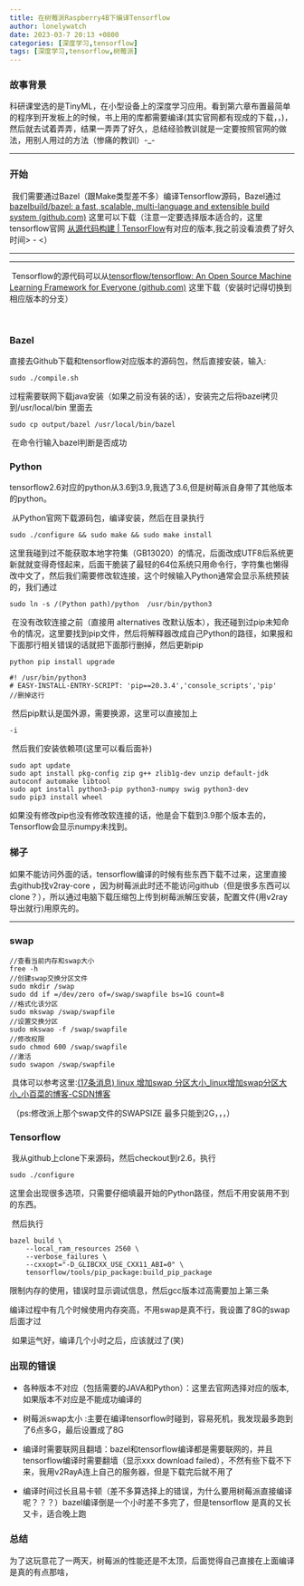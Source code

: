 ```yaml
---
title: 在树莓派Raspberry4B下编译Tensorflow
author: lonelywatch
date: 2023-03-7 20:13 +0800
categories: [深度学习,tensorflow]
tags: [深度学习,tensorflow,树莓派]
---
```


### 故事背景

​			科研课堂选的是TinyML，在小型设备上的深度学习应用。看到第六章布置最简单的程序到开发板上的时候，书上用的库都需要编译(其实官网都有现成的下载，，)，然后就去试着弄弄，结果一弄弄了好久，总结经验教训就是一定要按照官网的做法，用别人用过的方法（惨痛的教训）-_-

---

### 开始

​			我们需要通过Bazel（跟Make类型差不多）编译Tensorflow源码，Bazel通过[bazelbuild/bazel: a fast, scalable, multi-language and extensible build system (github.com)](https://github.com/bazelbuild/bazel) 这里可以下载（注意一定要选择版本适合的，这里tensorflow官网 [从源代码构建  | TensorFlow](https://www.tensorflow.org/install/source?hl=zh-cn)有对应的版本,我之前没看浪费了好久时间> - <）

---

---

​			Tensorflow的源代码可以从[tensorflow/tensorflow: An Open Source Machine Learning Framework for Everyone (github.com)](https://github.com/tensorflow/tensorflow) 这里下载（安装时记得切换到相应版本的分支）

​			

### Bazel

​			直接去Github下载和tensorflow对应版本的源码包，然后直接安装，输入:

```
sudo ./compile.sh
```

​			过程需要联网下载java安装（如果之前没有装的话），安装完之后将bazel拷贝到/usr/local/bin 里面去

```
sudo cp output/bazel /usr/local/bin/bazel

```

​			在命令行输入bazel判断是否成功

### Python

​			tensorflow2.6对应的python从3.6到3.9,我选了3.6,但是树莓派自身带了其他版本的python。

​			从Python官网下载源码包，编译安装，然后在目录执行

```
sudo ./configure && sudo make && sudo make install
```

​			这里我碰到过不能获取本地字符集（GB13020）的情况，后面改成UTF8后系统更新就就变得奇怪起来，后面干脆装了最轻的64位系统只用命令行，字符集也懒得改中文了，然后我们需要修改软连接，这个时候输入Python通常会显示系统预装的，我们通过

```
sudo ln -s /(Python path)/python  /usr/bin/python3
```

​			在没有改软连接之前（直接用 alternatives 改默认版本），我还碰到过pip未知命令的情况，这里要找到pip文件，然后将解释器改成自己Python的路径，如果报和下面那行相关错误的话就把下面那行删掉，然后更新pip

```
python pip install upgrade 
```



```
#! /usr/bin/python3
# EASY-INSTALL-ENTRY-SCRIPT: 'pip==20.3.4','console_scripts','pip'   //删掉这行
```

​			然后pip默认是国外源，需要换源，这里可以直接加上

```
-i  
```

​			然后我们安装依赖项(这里可以看后面补)

```
sudo apt update
sudo apt install pkg-config zip g++ zlib1g-dev unzip default-jdk autoconf automake libtool
sudo apt install python3-pip python3-numpy swig python3-dev
sudo pip3 install wheel
```

​			如果没有修改pip也没有修改软连接的话，他是会下载到3.9那个版本去的，Tensorflow会显示numpy未找到。

### 梯子

​			如果不能访问外面的话，tensorflow编译的时候有些东西下载不过来，这里直接去github找v2ray-core ，因为树莓派此时还不能访问github（但是很多东西可以clone？），所以通过电脑下载压缩包上传到树莓派解压安装，配置文件(用v2ray导出就行)用原先的。

---

### swap

```
//查看当前内存和swap大小
free -h
//创建swap交换分区文件
sudo mkdir /swap
sudo dd if =/dev/zero of=/swap/swapfile bs=1G count=8
//格式化该分区
sudo mkswap /swap/swapfile
//设置交换分区
sudo mkswao -f /swap/swapfile
//修改权限
sudo chmod 600 /swap/swapfile
//激活
sudo swapon /swap/swapfile
```

​		具体可以参考这里:[(17条消息) linux 增加swap 分区大小_linux增加swap分区大小_小百菜的博客-CSDN博客](https://blog.csdn.net/u014644574/article/details/127405490)

​		（ps:修改派上那个swap文件的SWAPSIZE 最多只能到2G，，，）

### Tensorflow

​		我从github上clone下来源码，然后checkout到r2.6，执行

```
sudo ./configure		
```

​		这里会出现很多选项，只需要仔细填最开始的Python路径，然后不用安装用不到的东西。

​		然后执行

```
bazel build \
    --local_ram_resources 2560 \
    --verbose_failures \
    --cxxopt="-D_GLIBCXX_USE_CXX11_ABI=0" \			
    tensorflow/tools/pip_package:build_pip_package
```

​		限制内存的使用，错误时显示调试信息，然后gcc版本过高需要加上第三条

​		编译过程中有几个时候使用内存突高，不用swap是真不行，我设置了8G的swap后面才过

​		如果运气好，编译几个小时之后，应该就过了(笑)

### 出现的错误

-  各种版本不对应（包括需要的JAVA和Python）：这里去官网选择对应的版本,如果版本不对应是不能成功编译的
- 树莓派swap太小 :主要在编译tensorflow时碰到，容易死机，我发现最多跑到了6点多G，最后设置成了8G

- 编译时需要联网且翻墙：bazel和tensorflow编译都是需要联网的，并且tensorflow编译时需要翻墙（显示xxx download failed），不然有些下载不下来，我用v2RayA连上自己的服务器，但是下载完后就不用了
- 编译时间过长且易卡顿（差不多算选择上的错误，为什么要用树莓派直接编译呢？？？）bazel编译倒是一个小时差不多完了，但是tensorflow 是真的又长又卡，适合晚上跑

### 总结

​		为了这玩意花了一两天，树莓派的性能还是不太顶，后面觉得自己直接在上面编译是真的有点那啥，